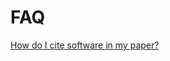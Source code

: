 # FAQ

[How do I cite software in my paper?](https://github.com/mpi-astronomy/FAQ/blob/main/publishing/how-to-cite-software.md)
